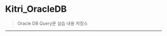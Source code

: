# Kitri_OracleDB
> Oracle DB Query문 실습 내용 저장소
-------------------------------------------------------------
